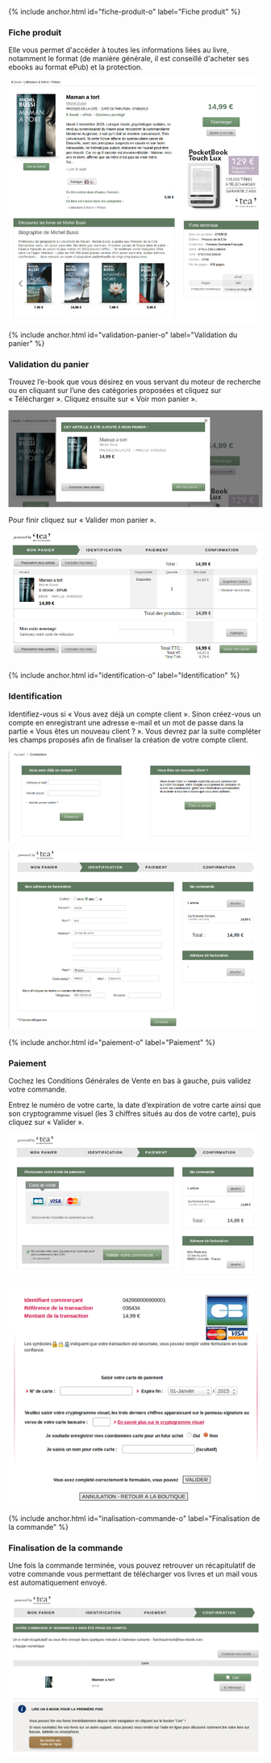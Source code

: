 {% include anchor.html id="fiche-produit-o" label="Fiche produit" %}

### Fiche produit

Elle vous permet d'accéder à toutes les informations liées au livre, notamment le format (de manière générale, il est conseillé d'acheter ses ebooks au format ePub) et la protection.

![](/images/acheter-ordinateur-1.png)

{% include anchor.html id="validation-panier-o" label="Validation du panier" %}

### Validation du panier

Trouvez l’e-book que vous désirez en vous servant du moteur de recherche ou en cliquant sur l’une des catégories proposées et cliquez sur « Télécharger ». Cliquez ensuite sur « Voir mon panier ».

![](/images/acheter-ordinateur-2.png)

Pour finir cliquez sur « Valider mon panier ».

![](/images/acheter-ordinateur-3.png)

{% include anchor.html id="identification-o" label="Identification" %}

### Identification

Identifiez-vous si « Vous avez déjà un compte client ». Sinon créez-vous un compte en enregistrant une adresse e-mail et un mot de passe dans la partie « Vous êtes un nouveau client ? ». Vous devrez par la suite compléter les champs proposés afin de finaliser la création de votre compte client.

![](/images/acheter-ordinateur-4.png)

![](/images/acheter-ordinateur-5.png)

{% include anchor.html id="paiement-o" label="Paiement" %}

### Paiement

Cochez les Conditions Générales de Vente en bas à gauche, puis validez votre commande.

Entrez le numéro de votre carte, la date d’expiration de votre carte ainsi que son cryptogramme visuel (les 3 chiffres situés au dos de votre carte), puis cliquez sur « Valider ».

![](/images/acheter-ordinateur-6.png)

![](/images/acheter-ordinateur-7.png)

{% include anchor.html id="inalisation-commande-o" label="Finalisation de la commande" %}

### Finalisation de la commande

Une fois la commande terminée, vous pouvez retrouver un récapitulatif de votre commande vous permettant de télécharger vos livres et un mail vous est automatiquement envoyé.

![](/images/acheter-ordinateur-8.png)
